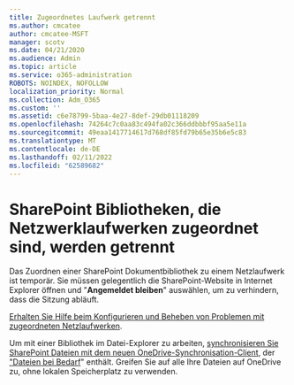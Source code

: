 ```yaml
---
title: Zugeordnetes Laufwerk getrennt
ms.author: cmcatee
author: cmcatee-MSFT
manager: scotv
ms.date: 04/21/2020
ms.audience: Admin
ms.topic: article
ms.service: o365-administration
ROBOTS: NOINDEX, NOFOLLOW
localization_priority: Normal
ms.collection: Adm_O365
ms.custom: ''
ms.assetid: c6e78799-5baa-4e27-8def-29db01118209
ms.openlocfilehash: 74264c7c0aa83c494fa02c366ddbbbf95aa5e11a
ms.sourcegitcommit: 49eaa1417714617d768df85fd79b65e35b6e5c83
ms.translationtype: MT
ms.contentlocale: de-DE
ms.lasthandoff: 02/11/2022
ms.locfileid: "62589682"
---
```

# <a name="sharepoint-libraries-mapped-to-network-drives-become-disconnected"></a>SharePoint Bibliotheken, die Netzwerklaufwerken zugeordnet sind, werden getrennt

Das Zuordnen einer SharePoint Dokumentbibliothek zu einem Netzlaufwerk ist temporär. Sie müssen gelegentlich die SharePoint-Website in Internet Explorer öffnen und "**Angemeldet bleiben**" auswählen, um zu verhindern, dass die Sitzung abläuft. 
  
[Erhalten Sie Hilfe beim Konfigurieren und Beheben von Problemen mit zugeordneten Netzlaufwerken](https://docs.microsoft.com/sharepoint/support/administration/troubleshoot-mapped-network-drives).
  
Um mit einer Bibliothek im Datei-Explorer zu arbeiten, [synchronisieren Sie SharePoint Dateien mit dem neuen OneDrive-Synchronisation-Client](https://support.office.com/article/6de9ede8-5b6e-4503-80b2-6190f3354a88.aspx), der ["Dateien bei Bedarf](https://support.office.com/article/0e6860d3-d9f3-4971-b321-7092438fb38e.aspx)" enthält. Greifen Sie auf alle Ihre Dateien auf OneDrive zu, ohne lokalen Speicherplatz zu verwenden.
  

